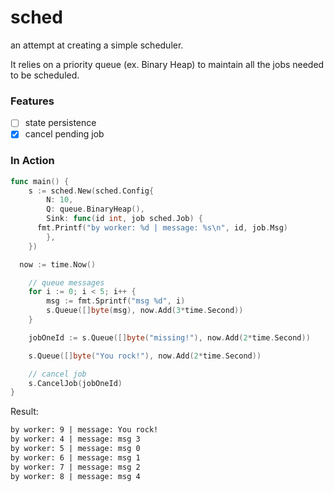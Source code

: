 # sched

an attempt at creating a simple scheduler.

It relies on a priority queue (ex. Binary Heap) to maintain all the jobs needed to be scheduled.

### Features

- [ ] state persistence
- [x] cancel pending job

### In Action

```go
func main() {
	s := sched.New(sched.Config{
		N: 10,
		Q: queue.BinaryHeap(),
		Sink: func(id int, job sched.Job) {
      fmt.Printf("by worker: %d | message: %s\n", id, job.Msg)
		},
	})

  now := time.Now()

	// queue messages
	for i := 0; i < 5; i++ {
		msg := fmt.Sprintf("msg %d", i)
		s.Queue([]byte(msg), now.Add(3*time.Second))
	}

	jobOneId := s.Queue([]byte("missing!"), now.Add(2*time.Second))

	s.Queue([]byte("You rock!"), now.Add(2*time.Second))

	// cancel job
	s.CancelJob(jobOneId)
}
```
Result:
```txt
by worker: 9 | message: You rock!
by worker: 4 | message: msg 3
by worker: 5 | message: msg 0
by worker: 6 | message: msg 1
by worker: 7 | message: msg 2
by worker: 8 | message: msg 4
```

